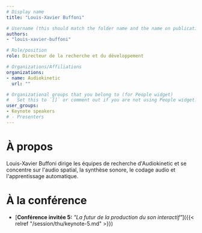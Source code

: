 ```yaml
---
# Display name
title: "Louis-Xavier Buffoni"

# Username (this should match the folder name and the name on publications)
authors:
- "louis-xavier-buffoni"

# Role/position
role: Directeur de la recherche et du développement

# Organizations/Affiliations
organizations:
- name: Audiokinetic
  url: ""

# Organizational groups that you belong to (for People widget)
#   Set this to `[]` or comment out if you are not using People widget.
user_groups:
- Keynote speakers
# - Presenters
---
```


# À propos

Louis-Xavier Buffoni dirige les équipes de recherche d'Audiokinetic et se concentre sur l'audio spatial, la synthèse sonore, le codage audio et l'apprentissage automatique.

# À la conférence

- [**Conférence invitée 5:** *"La futur de la production du son interactif"*]({{< relref "/session/thu/keynote-5.md" >}})